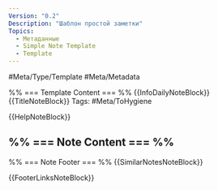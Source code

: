 ```yaml
---
Version: "0.2"
Description: "Шаблон простой заметки"
Topics:
  - Метаданные
  - Simple Note Template
  - Template
---
```

#Meta/Type/Template #Meta/Metadata

%% === Template Content === %%
{{InfoDailyNoteBlock}}
{{TitleNoteBlock}}
Tags: #Meta/ToHygiene 

{{HelpNoteBlock}}
## %% === Note Content === %%
%% === Note Footer === %%
{{SimilarNotesNoteBlock}}

{{FooterLinksNoteBlock}}
